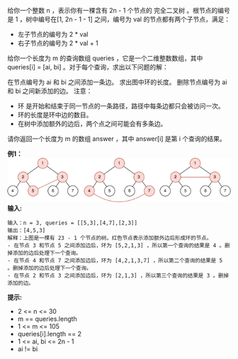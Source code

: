 给你一个整数 n ，表示你有一棵含有 2n - 1 个节点的 完全二叉树 。根节点的编号是 1 ，树中编号在[1, 2n - 1 - 1] 之间，编号为 val 的节点都有两个子节点，满足：

- 左子节点的编号为 2 * val
- 右子节点的编号为 2 * val + 1

给你一个长度为 m 的查询数组 queries ，它是一个二维整数数组，其中 queries[i] = [ai, bi] 。对于每个查询，求出以下问题的解：

在节点编号为 ai 和 bi 之间添加一条边。
求出图中环的长度。
删除节点编号为 ai 和 bi 之间新添加的边。
注意：

- 环 是开始和结束于同一节点的一条路径，路径中每条边都只会被访问一次。
- 环的长度是环中边的数目。
- 在树中添加额外的边后，两个点之间可能会有多条边。
  
请你返回一个长度为 m 的数组 answer ，其中 answer[i] 是第 i 个查询的结果。

**例1：**
![img](bexample1.png)
**输入:**
```
输入：n = 3, queries = [[5,3],[4,7],[2,3]]
输出：[4,5,3]
解释：上图是一棵有 23 - 1 个节点的树。红色节点表示添加额外边后形成环的节点。
- 在节点 3 和节点 5 之间添加边后，环为 [5,2,1,3] ，所以第一个查询的结果是 4 。删掉添加的边后处理下一个查询。
- 在节点 4 和节点 7 之间添加边后，环为 [4,2,1,3,7] ，所以第二个查询的结果是 5 。删掉添加的边后处理下一个查询。
- 在节点 2 和节点 3 之间添加边后，环为 [2,1,3] ，所以第三个查询的结果是 3 。删掉添加的边。
```


**提示:**

- 2 <= n <= 30
- m == queries.length
- 1 <= m <= 105
- queries[i].length == 2
- 1 <= ai, bi <= 2n - 1
- ai != bi


